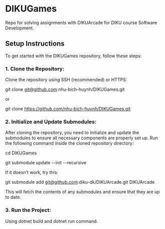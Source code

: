 # DIKUGames

Repo for solving assignments with DIKUArcade for DIKU course Software Development.

## Setup Instructions

To get started with the DIKUGames repository, follow these steps:

### 1. Clone the Repository:

Clone the repository using SSH (recommended) or HTTPS:

git clone git@github.com:nhu-bich-huynh/DIKUGames.git

or 

git clone https://github.com/nhu-bich-huynh/DIKUGames.git


### 2. Initialize and Update Submodules:

After cloning the repository, you need to initialize and update the submodules to ensure all necessary components are properly set up. Run the following command inside the cloned repository directory:

cd DIKUGames

git submodule update --init --recursive

If it doesn't work, try this:

git submodule add git@github.com:diku-dk/DIKUArcade.git DIKUArcade

This will fetch the contents of any submodules and ensure that they are up to date.

### 3. Run the Project:

Using dotnet build and dotnet run command.